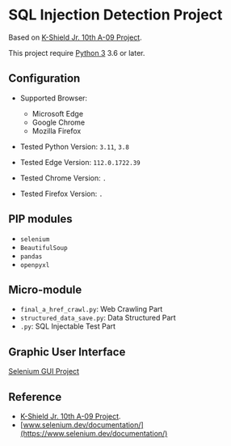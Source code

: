 # SQL Injection Detection Project
Based on [K-Shield Jr. 10th A-09 Project](https://github.com/ksj-10th-a09/selenium_crawl_p1).

This project require [Python 3](https://www.python.org) 3.6 or later.

## Configuration
- Supported Browser:
  - Microsoft Edge  
  - Google Chrome  
  - Mozilla Firefox  

- Tested Python Version: `3.11`, `3.8`
- Tested Edge Version: `112.0.1722.39`
- Tested Chrome Version: `.`
- Tested Firefox Version: `.`

## PIP modules
- `selenium`
- `BeautifulSoup`
- `pandas`
- `openpyxl`

## Micro-module
- `final_a_href_crawl.py`: Web Crawling Part
- `structured_data_save.py`: Data Structured Part
- `.py`: SQL Injectable Test Part

## Graphic User Interface
[Selenium GUI Project](https://github.com/icaros7/sqli-detector-gui-p2)

## Reference
- [K-Shield Jr. 10th A-09 Project](https://github.com/ksj-10th-a09/selenium_crawl_p1).
- [www.selenium.dev/documentation/](https://www.selenium.dev/documentation/)
